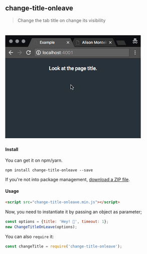 ## change-title-onleave

> Change the tab title on change its visibility

# ![change-title-onleave](media/example.gif)

#### Install

You can get it on npm/yarn.

```
npm install change-title-onleave --save
```

If you're not into package management, [download a ZIP file](https://github.com/alisonmonteiro/change-title-onleave/archive/master.zip).

#### Usage

```html
<script src="change-title-onleave.min.js"></script>
```

Now, you need to instantiate it by passing an object as parameter;

```js
const options = {title: 'Hey! 👀', timeout: 1};
new ChangeTitleOnLeave(options);
```

You can also `require` it:

```js
const changeTitle = require('change-title-onleave');
```

